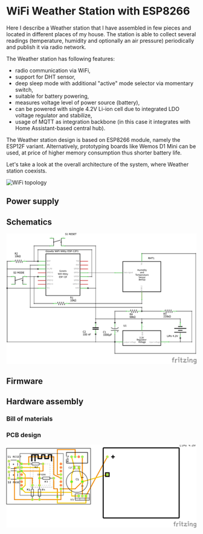 # WiFi Weather Station with ESP8266
Here I describe a Weather station that I have assembled in few pieces and located in different places of my house. The station is able to collect several readings (temperature, humidity and optionally an air pressure) periodically and publish it via radio network.

The Weather station has following features:
* radio communication via WiFi,
* support for DHT sensor,
* deep sleep mode with additional "active" mode selector via momentary switch,
* suitable for battery powering,
* measures voltage level of power source (battery),
* can be powered with single 4.2V Li-ion cell due to integrated LDO voltage regulator and stabilize,
* usage of MQTT as integration backbone (in this case it integrates with Home Assistant-based central hub).

The Weather station design is based on ESP8266 module, namely the ESP12F variant. Alternatively, prototyping boards like Wemos D1 Mini can be used, at price of higher memory consumption thus shorter battery life.

Let's take a look at the overall architecture of the system, where Weather station coexists.

![WiFi topology](https://www.plantuml.com/plantuml/proxy?cache=no&src=https://raw.github.com/maciejmalecki/blog/master/sh/diagrams/wifi-topology.puml)

## Power supply

## Schematics

![Schematics](img/weather_schem.png)

## Firmware

## Hardware assembly

### Bill of materials

### PCB design
![PCB](img/weather_pcb.png)
